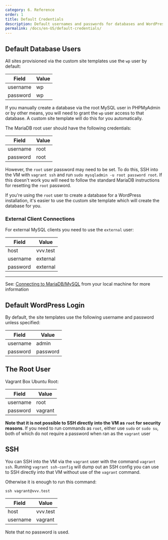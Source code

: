 ```yaml
---
category: 6. Reference
order: 1
title: Default Credentials
description: Default usernames and passwords for databases and WordPress installations.
permalink: /docs/en-US/default-credentials/
---
```


## Default Database Users

All sites provisioned via the custom site templates use the `wp` user by default:

| Field    	| Value    	|
|----------	|----------	|
| username 	| wp 	|
| password 	| wp 	|

If you manually create a database via the root MySQL user in PHPMyAdmin or by other means, you will need to grant the `wp` user access to that database. A custom site template will do this for you automatically.

The MariaDB root user should have the following credentials:

| Field    	| Value    	|
|----------	|----------	|
| username 	| root 	|
| password 	| root 	|

However, the `root` user password may need to be set. To do this, SSH into the VM with `vagrant ssh` and run `sudo mysqladmin -u root password root`. If this doesn't work you will need to follow the standard MariaDB instructions for resetting the `root` password.

If you're using the `root` user to create a database for a WordPress installation, it's easier to use the custom site template which will create the database for you.

### External Client Connections

For external MySQL clients  you need to use the `external` user:

| Field    	| Value    	|
|----------	|----------	|
| host     	| vvv.test 	|
| username 	| external 	|
| password 	| external 	|

---

See: [Connecting to MariaDB/MySQL](sql-client.md) from your local machine for more information

##  Default WordPress Login

By default, the site templates use the following username and password unless specified:

| Field    	| Value    	|
|----------	|----------	|
| username 	| admin 	|
| password 	| password 	|

## The Root User

Vagrant Box Ubuntu Root:

| Field    	| Value    	|
|----------	|----------	|
| username 	| root 	|
| password 	| vagrant 	|

**Note that it is not possible to SSH directly into the VM as `root` for security reasons**. If you need to run commands as `root`, either use `sudo` or `sudo su`, both of which do not require a password when ran as the `vagrant` user

## SSH

You can SSH into the VM via the `vagrant` user with the command `vagrant ssh`. Running `vagrant ssh-config` will dump out an SSH config you can use to SSH directly into that VM without use of the `vagrant` command.

Otherwise it is enough to run this command:

```shell
ssh vagrant@vvv.test
```

| Field    	| Value    	|
|----------	|----------	|
| host 	| vvv.test 	|
| username 	| vagrant 	|

Note that no password is used.


